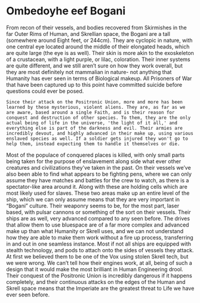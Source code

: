# Ombedoyhe eef Bogani

From recon of their vessels, and bodies recovered from Skirmishes in the far Outer Rims of Human, and Skrellian space, the Bogani are a tall (somewhere around Eight feet, or 244cm). They are cyclopic in nature, with one central eye located around the middle of their elongated heads, which are quite large (the eye is as well). Their skin is more akin to the exoskeleton of a crustacean, with a light purple, or lilac, coloration. Their inner systems are quite different, and we still aren’t sure on how they work overall, but they are most definitely not mammalian in nature- not anything that Humanity has ever seen in terms of Biological makeup. All Prisoners of War that have been captured up to this point have committed suicide before questions could ever be posed. 

	Since their attack on the Positronic Union, more and more has been learned by these mysterious, violent aliens. They are, as far as we are aware, based around a single Faith, and is their reason for conquest and destruction of other species. To them, they are the only actual being of life in the universe, 'the light of it all,' and everything else is part of the darkness and evil. Their armies are incredibly devout, and highly advanced in their make up, using various enslaved species as well. If a soldier gets injured they won't go to help them, instead expecting them to handle it themselves or die. 
  Most of the populace of conquered places is killed, with only small parts being taken for the purpose of enslavement along side what ever other creatures and civilizations they've taken in the past. 
	On their vessels we’ve also been able to find what appears to be fighting pens, where we can only assume they have matches and battles for the crew to watch, as there is a spectator-like area around it. Along with these are holding cells which are most likely used for slaves. These two areas make up an entire level of the ship, which we can only assume means that they are very important in “Bogani” culture.
	Their weaponry seems to be, for the most part, laser based, with pulsar cannons or something of the sort on their vessels. Their ships are as well, very advanced compared to any seen before. The drives that allow them to use bluespace are of a far more complex and advanced make up than what Humanity or Skrell uses, and we can not understand how they are able to make them work without a fire up process, transferring in and out in one seamless instance. Most if not all ships are equipped with stealth technology, and pods to attach onto the sides of vessels they attack. At first we believed them to be one of the Vox using stolen Skrell tech, but we were wrong. We can’t tell how their engines work, at all, being of such a design that it would make the most brilliant in Human Engineering drool.
	Their conquest of the Positronic Union is incredibly dangerous if it happens completely, and their continuous attacks on the edges of the Human and Skrell space means that the Imperiate are the greatest threat to Life we have ever seen before.
	


